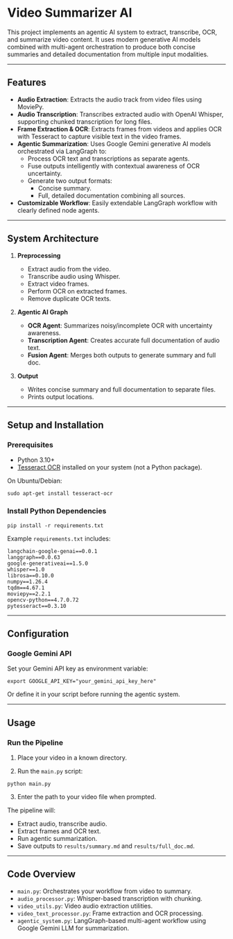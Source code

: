 # Video Summarizer AI

This project implements an agentic AI system to extract, transcribe, OCR, and summarize video content. It uses modern generative AI models combined with multi-agent orchestration to produce both concise summaries and detailed documentation from multiple input modalities.

---

## Features

- **Audio Extraction**: Extracts the audio track from video files using MoviePy.
- **Audio Transcription**: Transcribes extracted audio with OpenAI Whisper, supporting chunked transcription for long files.
- **Frame Extraction & OCR**: Extracts frames from videos and applies OCR with Tesseract to capture visible text in the video frames.
- **Agentic Summarization**: Uses Google Gemini generative AI models orchestrated via LangGraph to:
  - Process OCR text and transcriptions as separate agents.
  - Fuse outputs intelligently with contextual awareness of OCR uncertainty.
  - Generate two output formats:
    - Concise summary.
    - Full, detailed documentation combining all sources.
- **Customizable Workflow**: Easily extendable LangGraph workflow with clearly defined node agents.

---

## System Architecture

1. **Preprocessing**
    - Extract audio from the video.
    - Transcribe audio using Whisper.
    - Extract video frames.
    - Perform OCR on extracted frames.
    - Remove duplicate OCR texts.

2. **Agentic AI Graph**
    - **OCR Agent**: Summarizes noisy/incomplete OCR with uncertainty awareness.
    - **Transcription Agent**: Creates accurate full documentation of audio text.
    - **Fusion Agent**: Merges both outputs to generate summary and full doc.

3. **Output**
    - Writes concise summary and full documentation to separate files.
    - Prints output locations.

---

## Setup and Installation

### Prerequisites

- Python 3.10+
- [Tesseract OCR](https://github.com/tesseract-ocr/tesseract) installed on your system (not a Python package).

On Ubuntu/Debian:
```
sudo apt-get install tesseract-ocr
```

### Install Python Dependencies

```
pip install -r requirements.txt
```

Example `requirements.txt` includes:

```
langchain-google-genai==0.0.1
langgraph==0.0.63
google-generativeai==1.5.0
whisper==1.0
librosa==0.10.0
numpy==1.26.4
tqdm==4.67.1
moviepy==2.2.1
opencv-python==4.7.0.72
pytesseract==0.3.10
```

---

## Configuration

### Google Gemini API

Set your Gemini API key as environment variable:

```
export GOOGLE_API_KEY="your_gemini_api_key_here"
```

Or define it in your script before running the agentic system.

---

## Usage

### Run the Pipeline

1. Place your video in a known directory.

2. Run the `main.py` script:

```
python main.py
```

3. Enter the path to your video file when prompted.

The pipeline will:

- Extract audio, transcribe audio.
- Extract frames and OCR text.
- Run agentic summarization.
- Save outputs to `results/summary.md` and `results/full_doc.md`.

---

## Code Overview

- `main.py`: Orchestrates your workflow from video to summary.
- `audio_processor.py`: Whisper-based transcription with chunking.
- `video_utils.py`: Video audio extraction utilities.
- `video_text_processor.py`: Frame extraction and OCR processing.
- `agentic_system.py`: LangGraph-based multi-agent workflow using Google Gemini LLM for summarization.


